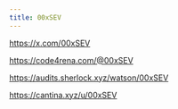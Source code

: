 ```yaml
---
title: 00xSEV
---
```


https://x.com/00xSEV

https://code4rena.com/@00xSEV

https://audits.sherlock.xyz/watson/00xSEV

https://cantina.xyz/u/00xSEV